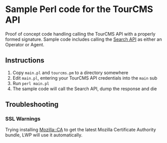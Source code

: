 # Sample Perl code for the TourCMS API

Proof of concept code handling calling the TourCMS API with a properly formed signature. Sample code includes calling the [Search API](http://www.tourcms.com/support/api/mp/tour_search.php) as either an Operator or Agent.

## Instructions

1. Copy `main.pl` and `tourcms.pm` to a directory somewhere
2. Edit `main.pl`, entering your TourCMS API credentials into the `main` sub
3. Run `perl main.pl`
4. The sample code will call the Search API, dump the response and die

## Troubleshooting

### SSL Warnings

Trying installing [Mozilla::CA](http://search.cpan.org/~abh/Mozilla-CA-20160104/lib/Mozilla/CA.pm) to get the latest Mozilla Certificate Authority bundle, LWP will use it automatically.

